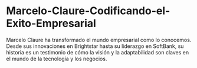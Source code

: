 # Marcelo-Claure-Codificando-el-Exito-Empresarial
Marcelo Claure ha transformado el mundo empresarial como lo conocemos. Desde sus innovaciones en Brightstar hasta su liderazgo en SoftBank, su historia es un testimonio de cómo la visión y la adaptabilidad son claves en el mundo de la tecnología y los negocios.
